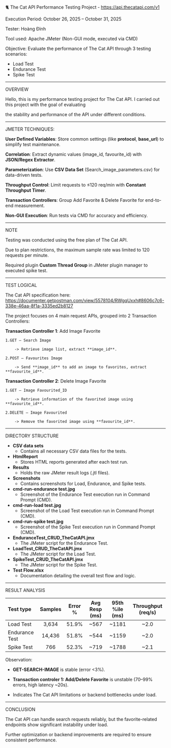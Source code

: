 🐈 The Cat API Performance Testing Project - https://api.thecatapi.com/v1

Execution Period: October 26, 2025 – October 31, 2025

Tester: Hoàng Đỉnh

Tool used: Apache JMeter (Non-GUI mode, executed via CMD)

Objective: Evaluate the performance of The Cat API through 3 testing scenarios:
 + Load Test
 + Endurance Test
 + Spike Test

---
OVERVIEW

Hello, this is my performance testing project for The Cat API. I carried out this project with the goal of evaluating 

the stability and performance of the API under different conditions.

---
JMETER TECHNIQUES:

**User Defined Variables**: Store common settings (like **protocol**, **base_url**) to simplify test maintenance.

**Correlation**: Extract dynamic values (image_id, favourite_id) with **JSON/Regex Extractor**.

**Parameterization**: Use **CSV Data Set** (Search_image_parameters.csv) for data-driven tests.

**Throughput Control**: Limit requests to ≤120 req/min with **Constant Throughput Timer**.

**Transaction Controllers**: Group Add Favorite & Delete Favorite for end-to-end measurement.

**Non-GUI Execution**: Run tests via CMD for accuracy and efficiency.

---
NOTE

Testing was conducted using the free plan of The Cat API.

Due to plan restrictions, the maximum sample rate was limited to 120 requests per minute.

Required plugin **Custom Thread Group** in JMeter plugin manager to executed spike test.

---
TEST LOGICAL

The Cat API specification here: https://documenter.getpostman.com/view/5578104/RWgqUxxh#8606c7c6-338e-46aa-8f1a-3335ed2b8127

The project focuses on 4 main request APIs, grouped into 2 Transaction Controllers:

**Transaction Controller 1**: Add Image Favorite

	1.GET – Search Image
	
		-> Retrieve image list, extract **image_id**.
		
	2.POST – Favourites Image
	
		-> Send **image_id** to add an image to favorites, extract **favourite_id**.

**Transaction Controller 2**: Delete Image Favorite

	1.GET – Image Favourited_ID
	
		-> Retrieve information of the favorited image using **favourite_id**.
		
	2.DELETE – Image Favourited
	
		-> Remove the favorited image using **favourite_id**.

---
DIRECTORY STRUCTURE

- **CSV data sets**
    - Contains all necessary CSV data files for the tests.
- **HtmlReport**
    - Stores HTML reports generated after each test run.
- **Results**
    - Holds the raw JMeter result logs (.jtl files).
- **Screenshots**
    - Contains screenshots for Load, Endurance, and Spike tests.
- **cmd-run-endurance test.jpg**
    - Screenshot of the Endurance Test execution run in Command Prompt (CMD).
- **cmd-run-load test.jpg**
    - Screenshot of the Load Test execution run in Command Prompt (CMD).
- **cmd-run-spike test.jpg**
    - Screenshot of the Spike Test execution run in Command Prompt (CMD).
- **EnduranceTest_CRUD_TheCatAPI.jmx**
    - The JMeter script for the Endurance Test.
- **LoadTest_CRUD_TheCatAPI.jmx**
    - The JMeter script for the Load Test.
- **SpikeTest_CRUD_TheCatAPI.jmx**
    - The JMeter script for the Spike Test.
- **Test Flow.xlsx**
    - Documentation detailing the overall test flow and logic.

---
RESULT ANALYSIS

| Test type | Samples | Error % | Avg Resp (ms) | 95th %ile (ms) | Throughput (req/s) |
| :--- | :---: | :---: | :---: | :---: | :---: |
| Load Test | 3,634 | 51.9% | ~567 | ~1181 | ~2.0 |
| Endurance Test | 14,436 | 51.8% | ~544 | ~1159 | ~2.0 |
| Spike Test | 766 | 52.3% | ~719 | ~1788 | ~2.1 |

Observation:

- **GET-SEARCH-IMAGE** is stable (error <3%).
  
- **Transaction controler 1: Add/Delete Favorite** is unstable (70–99% errors, high latency ~20s).
  
- Indicates The Cat API limitations or backend bottlenecks under load.

---
CONCLUSION

The Cat API can handle search requests reliably, but the favorite-related endpoints show significant instability under load.

Further optimization or backend improvements are required to ensure consistent performance.
